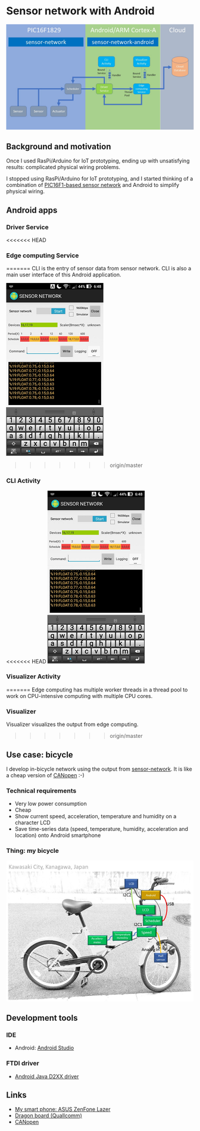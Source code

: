 # Sensor network with Android

![architecture](./doc/architecture.jpg)

## Background and motivation

Once I used RasPi/Arduino for IoT prototyping, ending up with unsatisfying results: complicated physical wiring problems.

I stopped using RasPi/Arduino for IoT prototyping, and I started thinking of a combination of [PIC16F1-based sensor network](https://github.com/araobp/sensor-network) and Android to simplify physical wiring.

## Android apps

### Driver Service

<<<<<<< HEAD
### Edge computing Service
=======
CLI is the entry of sensor data from sensor network. CLI is also a main user interface of this Android application.

![screenshot_cli](./doc/screenshot_cli.png)
>>>>>>> origin/master

### CLI Activity

<<<<<<< HEAD
![screenshot_cli](./doc/screenshot_cli.png)

### Visualizer Activity
=======
Edge computing has multiple worker threads in a thread pool to work on CPU-intensive computing with multiple CPU cores.

### Visualizer

Visualizer visualizes the output from edge computing.
>>>>>>> origin/master

## Use case: bicycle

I develop in-bicycle network using the output from [sensor-network](https://github.com/araobp/sensor-network). It is like a cheap version of [CANopen](https://www.can-cia.org/canopen/) :-)

### Technical requirements

- Very low power consumption
- Cheap
- Show current speed, acceleration, temperature and humidity on a character LCD
- Save time-series data (speed, temperature, humidity, acceleration and location) onto Android smartphone

### Thing: my bicycle

![network](./doc/network.jpg)

## Development tools

### IDE
- Android: [Android Studio](https://developer.android.com/studio/index.html)

### FTDI driver
- [Android Java D2XX driver](http://www.ftdichip.com/Drivers/D2XX.htm)

## Links
- [My smart phone: ASUS ZenFone Lazer](https://www.asus.com/Phone/ZenFone-2-Laser-ZE500KL/)
- [Dragon board (Quallcomm)](https://developer.qualcomm.com/hardware/dragonboard-410c)
- [CANopen](https://www.can-cia.org/canopen/)
